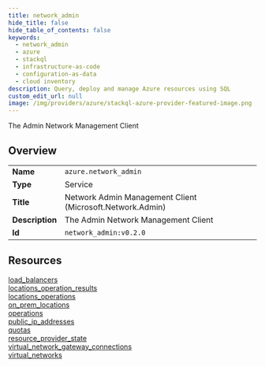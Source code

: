 ```yaml
---
title: network_admin
hide_title: false
hide_table_of_contents: false
keywords:
  - network_admin
  - azure
  - stackql
  - infrastructure-as-code
  - configuration-as-data
  - cloud inventory
description: Query, deploy and manage Azure resources using SQL
custom_edit_url: null
image: /img/providers/azure/stackql-azure-provider-featured-image.png
---
```

The Admin Network Management Client  
    

## Overview
<table><tbody>
<tr><td><b>Name</b></td><td><code>azure.network_admin</code></td></tr>
<tr><td><b>Type</b></td><td>Service</td></tr>
<tr><td><b>Title</b></td><td>Network Admin Management Client (Microsoft.Network.Admin)</td></tr>
<tr><td><b>Description</b></td><td>The Admin Network Management Client</td></tr>
<tr><td><b>Id</b></td><td><code>network_admin:v0.2.0</code></td></tr>
</tbody></table>

## Resources
<div class="row">
<div class="providerDocColumn">
<a href="/providers/azure/network_admin/load_balancers/">load_balancers</a><br />
<a href="/providers/azure/network_admin/locations_operation_results/">locations_operation_results</a><br />
<a href="/providers/azure/network_admin/locations_operations/">locations_operations</a><br />
<a href="/providers/azure/network_admin/on_prem_locations/">on_prem_locations</a><br />
<a href="/providers/azure/network_admin/operations/">operations</a><br />
</div>
<div class="providerDocColumn">
<a href="/providers/azure/network_admin/public_ip_addresses/">public_ip_addresses</a><br />
<a href="/providers/azure/network_admin/quotas/">quotas</a><br />
<a href="/providers/azure/network_admin/resource_provider_state/">resource_provider_state</a><br />
<a href="/providers/azure/network_admin/virtual_network_gateway_connections/">virtual_network_gateway_connections</a><br />
<a href="/providers/azure/network_admin/virtual_networks/">virtual_networks</a><br />
</div>
</div>
